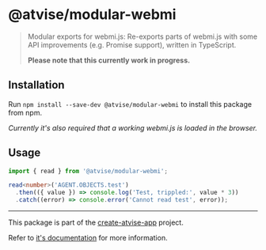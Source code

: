 # @atvise/modular-webmi

> Modular exports for webmi.js: Re-exports parts of webmi.js with some API improvements (e.g. Promise support), written in TypeScript.
>
> **Please note that this currently work in progress.**

## Installation

Run `npm install --save-dev @atvise/modular-webmi` to install this package from npm.

_Currently it's also required that a working webmi.js is loaded in the browser._

## Usage

```ts
import { read } from '@atvise/modular-webmi';

read<number>('AGENT.OBJECTS.test')
  .then(({ value }) => console.log('Test, trippled:', value * 3))
  .catch((error) => console.error('Cannot read test', error));
```

<!-- BEGIN footer -->
<!-- This section is generated, do not edit it! -->

---

This package is part of the [create-atvise-app](https://github.com/LukasHechenberger/create-atvise-app#readme) project.

Refer to [it's documentation](https://github.com/LukasHechenberger/create-atvise-app#readme) for more information.

<!-- END footer -->
